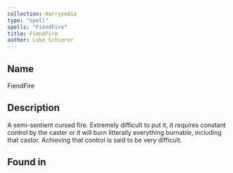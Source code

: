 ```yaml
---
collection: Harrypedia
type: "spell"
spells: "FiendFire"
title: FiendFire
author: Luke Schierer
---
```


## Name

FiendFire

## Description

A semi-sentient cursed fire.  Extremely difficult to put it, it requires constant control by the caster or it will burn litterally everything burnable, including that castor.  Achieving that control is said to be very difficult. 

## Found in
